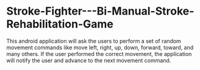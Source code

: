 # Stroke-Fighter---Bi-Manual-Stroke-Rehabilitation-Game

This android application will ask the users to perform a set of random movement commands like move left, right, up, down, forward, toward, and many others. If the user performed the correct movement, the application will notify the user and advance to the next movement command.
